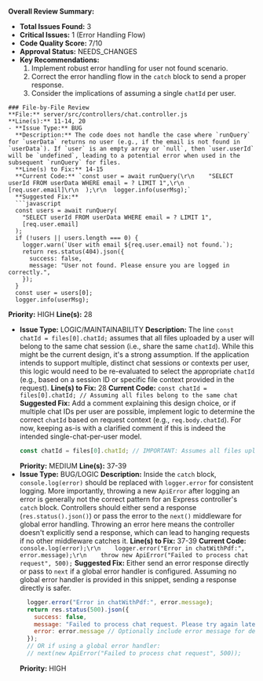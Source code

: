 **Overall Review Summary:**
- **Total Issues Found:** 3
- **Critical Issues:** 1 (Error Handling Flow)
- **Code Quality Score:** 7/10
- **Approval Status:** NEEDS_CHANGES
- **Key Recommendations:**
    1.  Implement robust error handling for user not found scenario.
    2.  Correct the error handling flow in the `catch` block to send a proper response.
    3.  Consider the implications of assuming a single `chatId` per user.

```
### File-by-File Review
**File:** server/src/controllers/chat.controller.js
**Line(s):** 11-14, 20
- **Issue Type:** BUG
  **Description:** The code does not handle the case where `runQuery` for `userData` returns no user (e.g., if the email is not found in `userData`). If `user` is an empty array or `null`, then `user.userId` will be `undefined`, leading to a potential error when used in the subsequent `runQuery` for files.
  **Line(s) to Fix:** 14-15
  **Current Code:** `const user = await runQuery(\r\n    "SELECT userId FROM userData WHERE email = ? LIMIT 1",\r\n    [req.user.email]\r\n  );\r\n  logger.info(userMsg);`
  **Suggested Fix:**
  ```javascript
  const users = await runQuery(
    "SELECT userId FROM userData WHERE email = ? LIMIT 1",
    [req.user.email]
  );
  if (!users || users.length === 0) {
    logger.warn(`User with email ${req.user.email} not found.`);
    return res.status(404).json({
      success: false,
      message: "User not found. Please ensure you are logged in correctly.",
    });
  }
  const user = users[0];
  logger.info(userMsg);
  ```
  **Priority:** HIGH
**Line(s):** 28
- **Issue Type:** LOGIC/MAINTAINABILITY
  **Description:** The line `const chatId = files[0].chatId;` assumes that all files uploaded by a user will belong to the same chat session (i.e., share the same `chatId`). While this might be the current design, it's a strong assumption. If the application intends to support multiple, distinct chat sessions or contexts per user, this logic would need to be re-evaluated to select the appropriate `chatId` (e.g., based on a session ID or specific file context provided in the request).
  **Line(s) to Fix:** 28
  **Current Code:** `const chatId = files[0].chatId; // Assuming all files belong to the same chat`
  **Suggested Fix:** Add a comment explaining this design choice, or if multiple chat IDs per user are possible, implement logic to determine the correct `chatId` based on request context (e.g., `req.body.chatId`). For now, keeping as-is with a clarified comment if this is indeed the intended single-chat-per-user model.
  ```javascript
  const chatId = files[0].chatId; // IMPORTANT: Assumes all files uploaded by this user belong to a single, shared chat context. If multiple chat sessions per user are introduced, this logic needs to be updated.
  ```
  **Priority:** MEDIUM
**Line(s):** 37-39
- **Issue Type:** BUG/LOGIC
  **Description:** Inside the `catch` block, `console.log(error)` should be replaced with `logger.error` for consistent logging. More importantly, throwing a new `ApiError` after logging an error is generally not the correct pattern for an Express controller's `catch` block. Controllers should either send a response (`res.status().json()`) or pass the error to the `next()` middleware for global error handling. Throwing an error here means the controller doesn't explicitly send a response, which can lead to hanging requests if no other middleware catches it.
  **Line(s) to Fix:** 37-39
  **Current Code:** `console.log(error);\r\n    logger.error("Error in chatWithPdf:", error.message);\r\n    throw new ApiError("Failed to process chat request", 500);`
  **Suggested Fix:** Either send an error response directly or pass to `next` if a global error handler is configured. Assuming no global error handler is provided in this snippet, sending a response directly is safer.
  ```javascript
    logger.error("Error in chatWithPdf:", error.message);
    return res.status(500).json({
      success: false,
      message: "Failed to process chat request. Please try again later.",
      error: error.message // Optionally include error message for debugging in development, remove in production.
    });
    // OR if using a global error handler:
    // next(new ApiError("Failed to process chat request", 500));
  ```
  **Priority:** HIGH
```